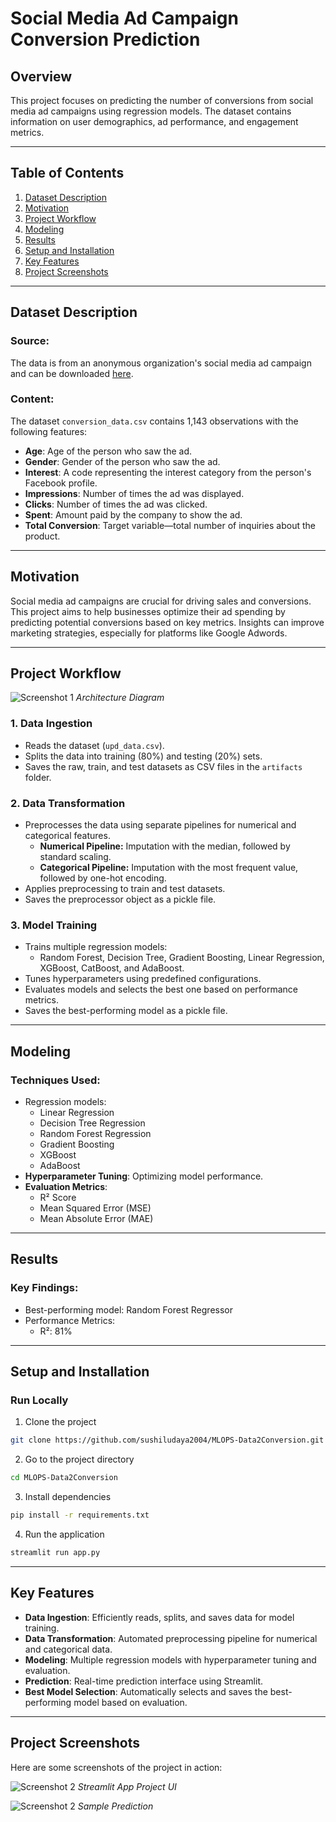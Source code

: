 # Social Media Ad Campaign Conversion Prediction

## Overview
This project focuses on predicting the number of conversions from social media ad campaigns using regression models. The dataset contains information on user demographics, ad performance, and engagement metrics.

---

## Table of Contents
1. [Dataset Description](#dataset-description)
2. [Motivation](#motivation)
3. [Project Workflow](#project-workflow)
5. [Modeling](#modeling)
6. [Results](#results)
7. [Setup and Installation](#setup-and-installation)
8. [Key Features](#key-features)
9. [Project Screenshots](#project-screenshots)


---

## Dataset Description
### Source:
The data is from an anonymous organization's social media ad campaign and can be downloaded [here](#).

### Content:
The dataset `conversion_data.csv` contains 1,143 observations with the following features:
- **Age**: Age of the person who saw the ad.
- **Gender**: Gender of the person who saw the ad.
- **Interest**: A code representing the interest category from the person's Facebook profile.
- **Impressions**: Number of times the ad was displayed.
- **Clicks**: Number of times the ad was clicked.
- **Spent**: Amount paid by the company to show the ad.
- **Total Conversion**: Target variable—total number of inquiries about the product.

---

## Motivation
Social media ad campaigns are crucial for driving sales and conversions. This project aims to help businesses optimize their ad spending by predicting potential conversions based on key metrics. Insights can improve marketing strategies, especially for platforms like Google Adwords.

---

## Project Workflow
![Screenshot 1](Screenshots/ARCH.png)
*Architecture Diagram*
### 1. **Data Ingestion**
   - Reads the dataset (`upd_data.csv`).
   - Splits the data into training (80%) and testing (20%) sets.
   - Saves the raw, train, and test datasets as CSV files in the `artifacts` folder.

### 2. **Data Transformation**
   - Preprocesses the data using separate pipelines for numerical and categorical features.
     - **Numerical Pipeline:** Imputation with the median, followed by standard scaling.  
     - **Categorical Pipeline:** Imputation with the most frequent value, followed by one-hot encoding.
   - Applies preprocessing to train and test datasets.
   - Saves the preprocessor object as a pickle file.

### 3. **Model Training**
   - Trains multiple regression models:
     - Random Forest, Decision Tree, Gradient Boosting, Linear Regression, XGBoost, CatBoost, and AdaBoost.
   - Tunes hyperparameters using predefined configurations.
   - Evaluates models and selects the best one based on performance metrics.
   - Saves the best-performing model as a pickle file.

---

## Modeling
### Techniques Used:
- Regression models:
  - Linear Regression
  - Decision Tree Regression
  - Random Forest Regression
  - Gradient Boosting
  - XGBoost
  - AdaBoost
- **Hyperparameter Tuning**: Optimizing model performance.
- **Evaluation Metrics**: 
  - R² Score
  - Mean Squared Error (MSE)
  - Mean Absolute Error (MAE)

---

## Results
### Key Findings:
- Best-performing model: Random Forest Regressor
- Performance Metrics:
  - R²: 81%

---

## Setup and Installation

### Run Locally

1. Clone the project

```bash
git clone https://github.com/sushiludaya2004/MLOPS-Data2Conversion.git
```

2. Go to the project directory

```bash
cd MLOPS-Data2Conversion
```

3. Install dependencies

```bash
pip install -r requirements.txt
```

4. Run the application

```bash
streamlit run app.py
```
---


## Key Features

- **Data Ingestion**: Efficiently reads, splits, and saves data for model training.
- **Data Transformation**: Automated preprocessing pipeline for numerical and categorical data.
- **Modeling**: Multiple regression models with hyperparameter tuning and evaluation.
- **Prediction**: Real-time prediction interface using Streamlit.
- **Best Model Selection**: Automatically selects and saves the best-performing model based on evaluation.
---


## Project Screenshots

Here are some screenshots of the project in action:

![Screenshot 2](Screenshots/UI.png)
*Streamlit App Project UI*

![Screenshot 2](Screenshots/Predictions.png)
*Sample Prediction*
